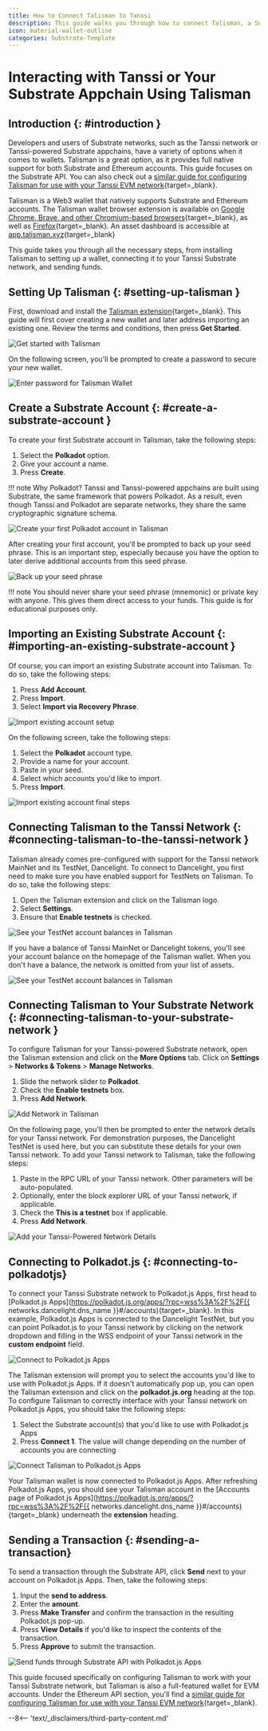 ```yaml
---
title: How to Connect Talisman to Tanssi
description: This guide walks you through how to connect Talisman, a Substrate and Ethereum wallet, to the Tanssi network or your Tanssi-powered Substrate appchain.
icon: material-wallet-outline
categories: Substrate-Template
---
```


# Interacting with Tanssi or Your Substrate Appchain Using Talisman

## Introduction {: #introduction }

Developers and users of Substrate networks, such as the Tanssi network or Tanssi-powered Substrate appchains, have a variety of options when it comes to wallets. Talisman is a great option, as it provides full native support for both Substrate and Ethereum accounts. This guide focuses on the Substrate API. You can also check out a [similar guide for configuring Talisman for use with your Tanssi EVM network](/builders/toolkit/ethereum-api/wallets/talisman/){target=\_blank}.

Talisman is a Web3 wallet that natively supports Substrate and Ethereum accounts. The Talisman wallet browser extension is available on [Google Chrome, Brave, and other Chromium-based browsers](https://chromewebstore.google.com/detail/talisman-wallet/fijngjgcjhjmmpcmkeiomlglpeiijkld){target=\_blank}, as well as [Firefox](https://addons.mozilla.org/en-US/firefox/addon/talisman-wallet-extension/){target=\_blank}. An asset dashboard is accessible at [app.talisman.xyz](https://app.talisman.xyz){target=\_blank}

This guide takes you through all the necessary steps, from installing Talisman to setting up a wallet, connecting it to your Tanssi Substrate network, and sending funds.

## Setting Up Talisman {: #setting-up-talisman }

First, download and install the [Talisman extension](https://talisman.xyz/){target=\_blank}. This guide will first cover creating a new wallet and later address importing an existing one. Review the terms and conditions, then press **Get Started**.

![Get started with Talisman](/images/builders/toolkit/substrate-api/wallets/talisman/talisman-1.webp)

On the following screen, you'll be prompted to create a password to secure your new wallet.

![Enter password for Talisman Wallet](/images/builders/toolkit/substrate-api/wallets/talisman/talisman-2.webp)

## Create a Substrate Account {: #create-a-substrate-account }

To create your first Substrate account in Talisman, take the following steps:

1. Select the **Polkadot** option.
2. Give your account a name.
3. Press **Create**.

!!! note
    Why Polkadot? Tanssi and Tanssi-powered appchains are built using Substrate, the same framework that powers Polkadot. As a result, even though Tanssi and Polkadot are separate networks, they share the same cryptographic signature schema.

![Create your first Polkadot account in Talisman](/images/builders/toolkit/substrate-api/wallets/talisman/talisman-3.webp)

After creating your first account, you'll be prompted to back up your seed phrase. This is an important step, especially because you have the option to later derive additional accounts from this seed phrase.

![Back up your seed phrase](/images/builders/toolkit/substrate-api/wallets/talisman/talisman-4.webp)

!!! note
    You should never share your seed phrase (mnemonic) or private key with anyone. This gives them direct access to your funds. This guide is for educational purposes only.

## Importing an Existing Substrate Account {: #importing-an-existing-substrate-account }

Of course, you can import an existing Substrate account into Talisman. To do so, take the following steps:

1. Press **Add Account**.
2. Press **Import**.
3. Select **Import via Recovery Phrase**.

![Import existing account setup](/images/builders/toolkit/substrate-api/wallets/talisman/talisman-12.webp)

On the following screen, take the following steps:

1. Select the **Polkadot** account type.
2. Provide a name for your account.
3. Paste in your seed.
4. Select which accounts you'd like to import.
5. Press **Import**.

![Import existing account final steps](/images/builders/toolkit/substrate-api/wallets/talisman/talisman-13.webp)

## Connecting Talisman to the Tanssi Network {: #connecting-talisman-to-the-tanssi-network }

Talisman already comes pre-configured with support for the Tanssi network MainNet and its TestNet, Dancelight. To connect to Dancelight, you first need to make sure you have enabled support for TestNets on Talisman. To do so, take the following steps:

1. Open the Talisman extension and click on the Talisman logo.
2. Select **Settings**.
3. Ensure that **Enable testnets** is checked.

![See your TestNet account balances in Talisman](/images/builders/toolkit/substrate-api/wallets/talisman/talisman-5.webp)

If you have a balance of Tanssi MainNet or Dancelight tokens, you'll see your account balance on the homepage of the Talisman wallet. When you don't have a balance, the network is omitted from your list of assets.

![See your TestNet account balances in Talisman](/images/builders/toolkit/substrate-api/wallets/talisman/talisman-6.webp)

## Connecting Talisman to Your Substrate Network {: #connecting-talisman-to-your-substrate-network }

To configure Talisman for your Tanssi-powered Substrate network, open the Talisman extension and click on the **More Options** tab. Click on **Settings** > **Networks & Tokens** > **Manage Networks**.

1. Slide the network slider to **Polkadot**.
2. Check the **Enable testnets** box.
3. Press **Add Network**.

![Add Network in Talisman](/images/builders/toolkit/substrate-api/wallets/talisman/talisman-7.webp)

On the following page, you'll then be prompted to enter the network details for your Tanssi network. For demonstration purposes, the Dancelight TestNet is used here, but you can substitute these details for your own Tanssi network. To add your Tanssi network to Talisman, take the following steps:

1. Paste in the RPC URL of your Tanssi network. Other parameters will be auto-populated.
2. Optionally, enter the block explorer URL of your Tanssi network, if applicable.
3. Check the **This is a testnet** box if applicable.
4. Press **Add Network**.

![Add your Tanssi-Powered Network Details](/images/builders/toolkit/substrate-api/wallets/talisman/talisman-8.webp)

## Connecting to Polkadot.js {: #connecting-to-polkadotjs}

To connect your Tanssi Substrate network to Polkadot.js Apps, first head to [Polkadot.js Apps](https://polkadot.js.org/apps/?rpc=wss%3A%2F%2F{{ networks.dancelight.dns_name }}#/accounts){target=\_blank}. In this example, Polkadot.js Apps is connected to the Dancelight TestNet, but you can point Polkadot.js to your Tanssi network by clicking on the network dropdown and filling in the WSS endpoint of your Tanssi network in the **custom endpoint** field.

![Connect to Polkadot.js Apps](/images/builders/toolkit/substrate-api/wallets/talisman/talisman-9.webp)

The Talisman extension will prompt you to select the accounts you'd like to use with Polkadot.js Apps. If it doesn't automatically pop up, you can open the Talisman extension and click on the **polkadot.js.org** heading at the top. To configure Talisman to correctly interface with your Tanssi network on Polkadot.js Apps, you should take the following steps:

1. Select the Substrate account(s) that you'd like to use with Polkadot.js Apps
2. Press **Connect 1**. The value will change depending on the number of accounts you are connecting

![Connect Talisman to Polkadot.js Apps](/images/builders/toolkit/substrate-api/wallets/talisman/talisman-10.webp)

Your Talisman wallet is now connected to Polkadot.js Apps. After refreshing Polkadot.js Apps, you should see your Talisman account in the [Accounts page of Polkadot.js Apps](https://polkadot.js.org/apps/?rpc=wss%3A%2F%2F{{ networks.dancelight.dns_name }}#/accounts){target=\_blank} underneath the **extension** heading.

## Sending a Transaction {: #sending-a-transaction}

To send a transaction through the Substrate API, click **Send** next to your account on Polkadot.js Apps. Then, take the following steps:

1. Input the **send to address**.
2. Enter the **amount**.
3. Press **Make Transfer** and confirm the transaction in the resulting Polkadot.js pop-up.
4. Press **View Details** if you'd like to inspect the contents of the transaction.
5. Press **Approve** to submit the transaction.

![Send funds through Substrate API with Polkadot.js Apps](/images/builders/toolkit/substrate-api/wallets/talisman/talisman-11.webp)

This guide focused specifically on configuring Talisman to work with your Tanssi Substrate network, but Talisman is also a full-featured wallet for EVM accounts. Under the Ethereum API section, you'll find a [similar guide for configuring Talisman for use with your Tanssi EVM network](/builders/toolkit/ethereum-api/wallets/talisman/){target=\_blank}.

--8<-- 'text/_disclaimers/third-party-content.md'
